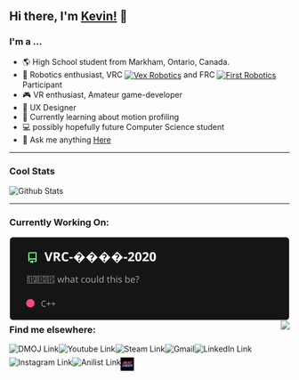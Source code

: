 ## Hi there, I'm [Kevin!](https://www.ynng.ca) 👋

### I'm a ...
- 🌎 High School student from Markham, Ontario, Canada.
- 🔌 Robotics enthusiast, VRC <a href="https://www.vex.com/competition"> <img align="center" alt="Vex Robotics" height = "16px" src = "https://raw.githubusercontent.com/Ynng/Ynng/master/vex.png"></a> and FRC <a href="https://www.firstinspires.org/robotics/frc"><img align="center" alt="First Robotics" height = "16px" src = "https://raw.githubusercontent.com/Ynng/Ynng/master/first.jpg"></a> Participant
- 🎮 VR enthusiast, Amateur game-developer
- 🎨 UX Designer
- 📓 Currently learning about motion profiling
- 💻 possibly hopefully future Computer Science student
- 💬 Ask me anything [Here](https://github.com/Ynng/Ynng/issues)

----

### Cool Stats

![Github Stats](https://github-readme-stats.vercel.app/api?username=Ynng&count_private=true&theme=dark)

----

### Currently Working On:

<a href="#">
  <img align="left" src="https://raw.githubusercontent.com/Ynng/Ynng/master/vex.svg" />
</a>
<a href="https://github.com/Ynng/Highschool-Discord">
  <img align="right" src="https://github-readme-stats.vercel.app/api/pin/?username=Ynng&repo=Highschool-Discord&theme=dark" />
</a>


<br/>
<br/>
<br/>
<br/>
<br/>
<br/>
<br/>

----

### Find me elsewhere:
[<img align="left" alt="DMOJ Link" height = "24px" src = "https://raw.githubusercontent.com/Ynng/Ynng/master/dmoj.png">](https://dmoj.ca/user/Ynng11626)
[<img align="left" alt="Youtube Link" height = "24px" src = "https://raw.githubusercontent.com/Ynng/Ynng/master/youtube.png">](https://www.youtube.com/channel/UC5qAOjtSdCkPEy1BUM78ruw?view_as=subscriber)
[<img align="left" alt="Steam Link" height = "24px" src = "https://raw.githubusercontent.com/Ynng/Ynng/master/steam.png">](https://steamcommunity.com/id/Ynnnng/)
[<img align="left" alt="Gmail" height = "24px" src = "https://raw.githubusercontent.com/Ynng/Ynng/master/gmail.png">](mailto:kh.kevinhuang.03@gmail.com)
[<img align="left" alt="LinkedIn Link" height = "24px" src = "https://raw.githubusercontent.com/Ynng/Ynng/master/linkedin.png">](https://www.linkedin.com/in/kevin-huang-b67b9817a/)
[<img align="left" alt="Instagram Link" height = "24px" src = "https://raw.githubusercontent.com/Ynng/Ynng/master/instagram.png">](https://www.instagram.com/_ynng_/)
[<img align="left" alt="Anilist Link" height = "24px" src = "https://raw.githubusercontent.com/Ynng/Ynng/master/anilist.png">](https://anilist.co/user/Ynng/)
[<img align="left" alt="Score Saber (Beat Saber) Link" height = "24px" src = "https://raw.githubusercontent.com/Ynng/Ynng/master/beatsaber.png">](https://scoresaber.com/u/76561198283405458)
